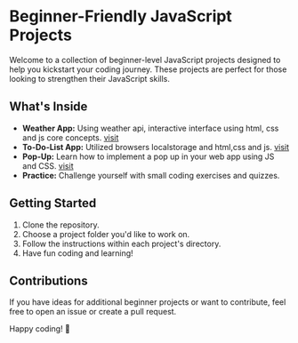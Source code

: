 # Beginner-Friendly JavaScript Projects

Welcome to a collection of beginner-level JavaScript projects designed to help you kickstart your coding journey. These projects are perfect for those looking to strengthen their JavaScript skills.

## What's Inside

- **Weather App:** Using weather api, interactive interface using html, css and js core concepts. [visit](https://weather-api-101.netlify.app/)
- **To-Do-List App:** Utilized browsers localstorage and html,css and js. [visit](https://todo-list-app-101.netlify.app)
- **Pop-Up:** Learn how to implement a pop up in your web app using JS and CSS. [visit](https://pop-up-app-101.netlify.app)
- **Practice:** Challenge yourself with small coding exercises and quizzes.

## Getting Started

1. Clone the repository.
2. Choose a project folder you'd like to work on.
3. Follow the instructions within each project's directory.
4. Have fun coding and learning!

## Contributions

If you have ideas for additional beginner projects or want to contribute, feel free to open an issue or create a pull request.

Happy coding! 🚀
